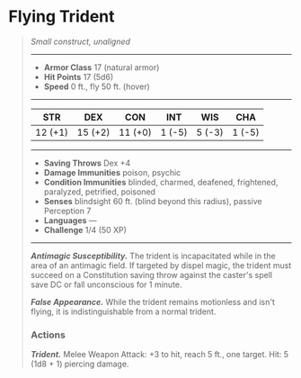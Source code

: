 # Flying Trident
>*Small construct, unaligned*
>___
>- **Armor Class** 17 (natural armor)
>- **Hit Points** 17 (5d6)
>- **Speed** 0 ft., fly 50 ft. (hover)
>___
>|STR|DEX|CON|INT|WIS|CHA|
>|:---:|:---:|:---:|:---:|:---:|:---:|
>|12 (+1)|15 (+2)|11 (+0)|1 (-5)|5 (-3)|1 (-5)|
>___
>- **Saving Throws** Dex +4
>- **Damage Immunities** poison, psychic
>- **Condition Immunities** blinded, charmed, deafened, frightened, paralyzed, petrified, poisoned
>- **Senses** blindsight 60 ft. (blind beyond this radius), passive Perception 7
>- **Languages** —
>- **Challenge** 1/4 (50 XP)
>___
>***Antimagic Susceptibility.*** The trident is incapacitated while in the area of an antimagic field. If targeted by dispel magic, the trident must succeed on a Constitution saving throw against the caster's spell save DC or fall unconscious for 1 minute.  
>
>***False Appearance.*** While the trident remains motionless and isn't flying, it is indistinguishable from a normal trident.  
>
>### Actions
>***Trident.*** Melee Weapon Attack: +3 to hit, reach 5 ft., one target. Hit: 5 (1d8 + 1) piercing damage.